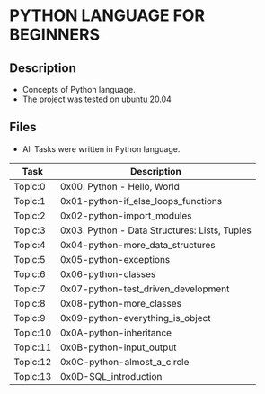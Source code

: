 # PYTHON LANGUAGE FOR BEGINNERS

## Description
- Concepts of Python language.
- The project was tested on ubuntu 20.04

## Files
- All Tasks were written in Python language.

| Task | Description |
| ---- | ----------- |
| Topic:0 | 0x00. Python - Hello, World |
| Topic:1 | 0x01-python-if_else_loops_functions |
| Topic:2 | 0x02-python-import_modules |
| Topic:3 | 0x03. Python - Data Structures: Lists, Tuples |
| Topic:4 | 0x04-python-more_data_structures |
| Topic:5 | 0x05-python-exceptions |
| Topic:6 | 0x06-python-classes |
| Topic:7 | 0x07-python-test_driven_development |
| Topic:8 | 0x08-python-more_classes |
| Topic:9 | 0x09-python-everything_is_object |
| Topic:10| 0x0A-python-inheritance |
| Topic:11 | 0x0B-python-input_output |
| Topic:12 | 0x0C-python-almost_a_circle |
| Topic:13 | 0x0D-SQL_introduction |
